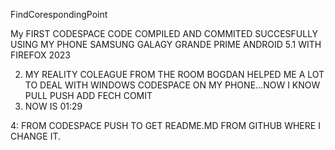 FindCorespondingPoint


My FIRST CODESPACE CODE COMPILED AND
COMMITED SUCCESFULLY USING MY
PHONE SAMSUNG GALAGY GRANDE PRIME
ANDROID 5.1 WITH FIREFOX 2023


2. MY REALITY COLEAGUE FROM THE ROOM BOGDAN HELPED ME A LOT TO DEAL WITH WINDOWS CODESPACE ON MY PHONE...NOW I KNOW PULL PUSH ADD FECH COMIT
3. NOW IS 01:29

4:  FROM CODESPACE PUSH TO GET README.MD FROM GITHUB WHERE I CHANGE IT.
